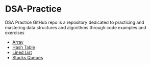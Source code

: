 # DSA-Practice

DSA Practice GitHub repo is a repository dedicated to practicing and mastering data structures and algorithms through code examples and exercises

- [Array](./Array/)
- [Hash Table](./Hash_Tables/)
- [Lined List](./Linked_Lists/)
- [Stacks Queues](./Stack_Queues/)
